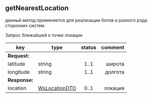 ## getNearestLocation

<aside class="success">данный метод применяется для реализации ботов и разного рода сторонних систем</aside>

Запрос ближайшей к точке локации

key | type | status | comment
--- | ---- | :----: | ---:
**Request:** | | |
latitude | string | 1..1 | широта
longitude | string | 1..1 | долгота
**Response:** | | |
location | [WsLocationDTO](#wslocationdto) | 0..1 | локация
